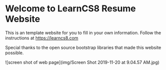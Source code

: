 
# Welcome to LearnCS8 Resume Website

This is an template website for you to fill in your own information. Follow the instructions at https://learncs8.com

Special thanks to the open source bootstrap libraries that made this website possible. 

![screen shot of web page](img/Screen Shot 2019-11-20 at 9.04.57 AM.jpg)